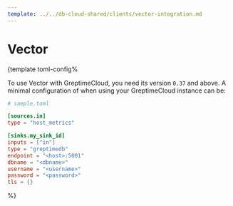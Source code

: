 ```yaml
---
template: ../../db-cloud-shared/clients/vector-integration.md
---
```


# Vector

<docs-template>

\{template toml-config%

To use Vector with GreptimeCloud, you need its version `0.37` and above.
A minimal configuration of when using your GreptimeCloud instance can be:

```toml
# sample.toml

[sources.in]
type = "host_metrics"

[sinks.my_sink_id]
inputs = ["in"]
type = "greptimedb"
endpoint = "<host>:5001"
dbname = "<dbname>"
username = "<username>"
password = "<password>"
tls = {}
```

%}

</docs-template>
